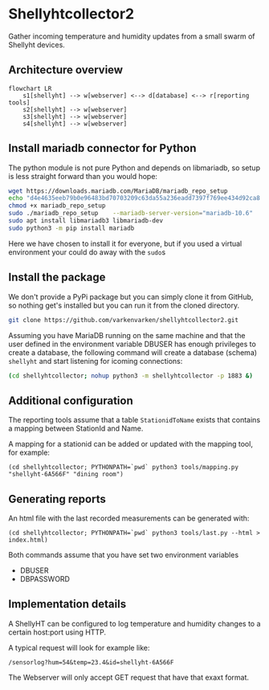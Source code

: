 
# Shellyhtcollector2

Gather incoming temperature and humidity updates from a small swarm of Shellyht devices.

## Architecture overview

```mermaid
flowchart LR
    s1[shellyht] --> w[webserver] <--> d[database] <--> r[reporting tools]
    s2[shellyht] --> w[webserver]
    s3[shellyht] --> w[webserver]
    s4[shellyht] --> w[webserver]
```
## Install mariadb connector for Python
The python module is not pure Python and depends on libmariadb, so setup is less straight forward than you would hope:
``` bash
wget https://downloads.mariadb.com/MariaDB/mariadb_repo_setup
echo "d4e4635eeb79b0e96483bd70703209c63da55a236eadd7397f769ee434d92ca8  mariadb_repo_setup"     | sha256sum -c -
chmod +x mariadb_repo_setup
sudo ./mariadb_repo_setup    --mariadb-server-version="mariadb-10.6"
sudo apt install libmariadb3 libmariadb-dev
sudo python3 -m pip install mariadb
```
Here we have chosen to install it for everyone, but if you used a virtual environment your could do away with the `sudo`s

## Install the package

We don't provide a PyPi package but you can simply clone it from GitHub, so nothing get's installed but you can run it from the cloned directory.
```bash
git clone https://github.com/varkenvarken/shellyhtcollector2.git
```
Assuming you have MariaDB running on the same machine and that the user defined in the environment variable DBUSER has enough privileges to create a database, the following command will create a database (schema) `shellyht` and start listening for icoming connections:
```bash
(cd shellyhtcollector; nohup python3 -m shellyhtcollector -p 1883 &)
```
## Additional configuration

The reporting tools assume that a table `StationidToName` exists that contains a mapping between StationId and Name.

A mapping for a stationid can be added or updated with the mapping tool, for example:

```
(cd shellyhtcollector; PYTHONPATH=`pwd` python3 tools/mapping.py "shellyht-6A566F" "dining room")
```

## Generating reports
An html file with the last recorded measurements can be generated with:
```
(cd shellyhtcollector; PYTHONPATH=`pwd` python3 tools/last.py --html > index.html)
```

Both commands assume that you have set two environment variables

- DBUSER
- DBPASSWORD

## Implementation details

A ShellyHT can be configured to log temperature and humidity changes to a certain host:port using HTTP. 

A typical request will look for example like:

```
/sensorlog?hum=54&temp=23.4&id=shellyht-6A566F
```

The Webserver will only accept GET request that have that exaxt format.


